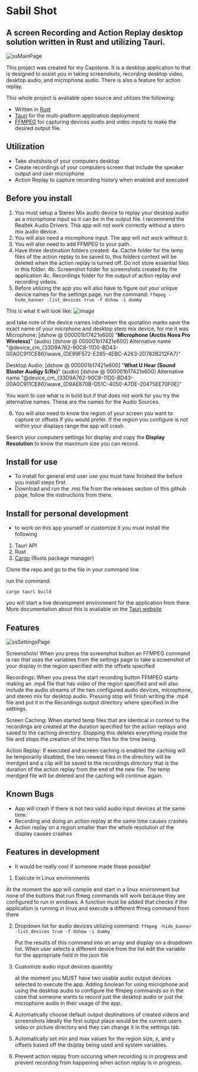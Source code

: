 # Sabil Shot
## A screen Recording and Action Replay desktop solution written in Rust and utilizing Tauri. 
 ![ssMainPage](https://github.com/FizleWit/Sabil_Shot/assets/77703578/71f9c160-e783-4cd2-8a55-dfab7dafdbde)


This project was created for my Capstone. It is a desktop application to that is designed to assist you in taking screenshots, recording desktop video, desktop audio, and microphone audio. There is also a feature for action replay. 

This whole project is avaliable open source and utilizes the following:

* Written in [Rust](https://www.rust-lang.org/)
* [Tauri](https://tauri.app/) for the multi-platform application deployment
* [FFMPEG](https://ffmpeg.org/) for capturing devices audio and video inputs to make the desired output file.
 
## Utilization

* Take shotshots of your computers desktop
* Create recordings of your computers screen that include the speaker output and user microphone
* Action Replay to capture recording history when enabled and executed

## Before you install

1. You must setup a Stereo Mix audio device to replay your desktop audio as a microphone input so it can be in the output file. I recommend the Realtek Audio Drivers. This app will not work correctly without a stero mix audio device. 
2. You will also need a microphone input. The app will not work without it.
3. You will also need to add FFMPEG to your path.
4. Have three destination folders created:
    4a. Cache folder for the temp files of the action replay to be saved to, this folders context will be deleted when the action replay is turned off. Do not store essential files in this folder.
    4b. Screenshot folder for screenshots created by the application
    4c. Recordings folder for the output of  action replay and recording videos.
5. Before utilizing the app you will also have to figure out your unique device names for the settings page.
run the command: 
 `ffmpeg -hide_banner -list_devices true -f dshow -i dummy`
 
 This is what it will look like: 
 ![image](https://github.com/FizleWit/Sabil_Shot/assets/77703578/5203df42-3273-453a-9b88-bc3a678cd716)
 
 
 and take note of the device names inbetween the quotation marks save the exact name of your micrphone and desktop stero mix device, for me it was 
 Microphone: [dshow @ 000001b17421e600] "**Microphone (Arctis Nova Pro Wireless)**" (audio)
[dshow @ 000001b17421e600]   Alternative name "@device_cm_{33D9A762-90C8-11D0-BD43-00A0C911CE86}\wave_{DE99F572-E285-4EBC-A263-2D782B212FA7}"

Desktop Audio: [dshow @ 000001b17421e600] "**What U Hear (Sound Blaster Audigy 5/Rx)**" (audio)
[dshow @ 000001b17421e600]   Alternative name "@device_cm_{33D9A762-90C8-11D0-BD43-00A0C911CE86}\wave_{D9AE870B-D51C-4050-A7DE-20475EE70F0E}"

You want to use what is in bold but if that does not work for you try the alternative names. These are the names for the Audio Sources. 

6. You will also need to know the region of your screen you want to capture or offsets if you would prefer. If the region you configure is not within your displays range the app will crash. 

Search your computers settings for display and copy the **Display Resolution** to know the maximum size you can record.


## Install for use

* To install for general end user use you must have finished the before you install steps first.
* Download and run the .msi file from the releases section of this github page, follow the instructions from there.


## Install for personal development

* to work on this app yourself or customize it you must install the following

1. Tauri API 
2. Rust
3. [Cargo](https://crates.io/) (Rusts package manager)

Clone the repo and go to the file in your command line

run the command:

`cargo tauri build`

you will start a live development environment for the application from there. More documentation about this is avaliable on the [Tauri website](https://tauri.app/)


## Features

![ssSettingsPage](https://github.com/FizleWit/Sabil_Shot/assets/77703578/994d1d9b-5f71-4649-a49a-7d1c02b52298)

Screenshots! When you press the screenshot button an FFMPEG command is ran that uses the variables from the settings page to take a screenshot of your display in the region specified with the offsets specified

Recordings: When you press the start recording button FFMPEG starts making an .mp4 file that has video of the region specified and will also include the audio streams of the two configured audio devices, microphone, and stereo mix for desktop audio. Pressing stop will finish writing the .mp4 file and put it in the Recordings output directory where specified in the settings.

Screen Caching: When started temp files that are identical in context to the recordings are created at the duration specified for the action replays and saved to the caching directory. Stopping this deletes everything inside the file and stops the creation of the temp files for the time being. 

Action Replay: If executed and screen caching is enabled the caching will be temporarily disabled, the two newest files in the directory will be merdged and a clip will be saved to the recordings directory that is the duration of the action replay from the end of the new file. The temp merdged file will be deleted and the caching will continue again.

## Known Bugs

* App will crash if there is not two valid audio input devices at the same time. 
* Recording and doing an action replay at the same time causes crashes
* Action replay on a region smaller than the whole resolution of the display causes crashes


## Features in development

* It would be really cool if someone made these possible!

1. Execute in Linux environments
 
 At the moment the app will compile and start in a linux environment but none of the buttons that run ffmeg commands will work because they are configured to run in windows. A function must be added that checks if the application is running in linux and execute a different ffmeg command from there

 2. Dropdown list for audio devices utilizing command:
 `ffmpeg -hide_banner -list_devices true -f dshow -i dummy`

    Put the results of this command into an array and display on a dropdown list.
    When user selects a different device from the list edit the variable for the appropriate field in the json file

3. Customize audio input devices quanitity

    at the moment you MUST have two usable audio output devices selected to execute the app. Adding boolean for using microphone and using the desktop audio to configure the ffmpeg commands so in the case that someone wants to record just the desktop audio or just the microphone audio in their usage of the app. 

4. Automatically choose default output destinations of created videos and screenshots
    Ideally the first output place would be the current users video or picture directory and they can change it in the settings tab. 

5. Automatically set min and max values for the region size, x, and y offsets based off the dsiplay being used and system variables. 

6. Prevent action replay from occuring when recording is in progress and prevent recording from happening when action replay is in progress. 


